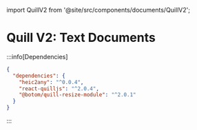 import QuillV2 from '@site/src/components/documents/QuillV2';


# Quill V2: Text Documents

<QuillV2 id="d20ee4cf-537a-4a21-91e3-25f5e88339ff" />



:::info[Dependencies]
```json
{
  "dependencies": {
    "heic2any": "^0.0.4",
    "react-quilljs": "^2.0.4",
    "@botom/quill-resize-module": "^2.0.1"
  }
}
```
:::